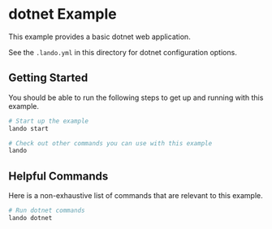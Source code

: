 dotnet Example
==============

This example provides a basic dotnet web application.

See the `.lando.yml` in this directory for dotnet configuration options.

Getting Started
---------------

You should be able to run the following steps to get up and running with this example.

```bash
# Start up the example
lando start

# Check out other commands you can use with this example
lando
```

Helpful Commands
----------------

Here is a non-exhaustive list of commands that are relevant to this example.

```bash
# Run dotnet commands
lando dotnet
```
